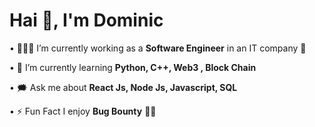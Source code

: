 <h1>Hai 👋, I'm Dominic</h1>

• 👨🏻‍💻 I’m currently working as a  <b>Software Engineer</b> in an IT company 🏢

• 🌱 I’m currently learning <b>Python, C++, Web3 , Block Chain</b>

• 🗯️ Ask me about <b>React Js, Node Js, Javascript, SQL</b> 

• ⚡ Fun Fact I enjoy <b>Bug Bounty</b> 🕵🏻
